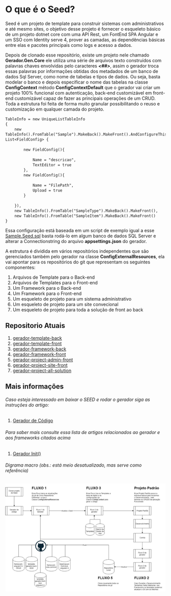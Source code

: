 # O que é o Seed?

Seed é um projeto de template para construir sistemas com administrativos e até mesmo sites, o objetivo desse projeto é fornecer o esqueleto básico de um projeto dotnet core com uma API Rest, um FontEnd SPA Angular e um SSO com Identity serve 4, prover as camadas, as dependências básicas entre elas e pacotes principais como logs e acesso a dados. 

Depois de clonado esse repositório, existe um projeto nele chamado **Gerador.Gen.Core** ele utiliza uma série de arquivos texto construídos com palavras chaves envolvidas pelo caracteres ***<##>***, assim o gerador troca essas palavras por informações obtidas dos metadados de um banco de dados Sql Server, como nome de tabelas e tipos de dados. Ou seja, basta modelar o banco e depois especificar o nome das tabelas na classe **ConfigContext** método **ConfigContextDefault** que o gerador vai criar um projeto 100% funcional com autenticação, back-end customizável em front-end customizável capaz de fazer as principais operações de um CRUD.
Toda a estrutura foi feita de forma muito granular possibilitando o reuso e customização em qualquer camada do projeto.


```
TableInfo = new UniqueListTableInfo
{
	new TableInfo().FromTable("Sample").MakeBack().MakeFront().AndConfigureThisFields(new  List<FieldConfig> {

		new FieldConfig(){

			Name = "descricao",
			TextEditor = true
		},
		new FieldConfig(){

			Name = "FilePath",
			Upload = true
		}

	}),
	new TableInfo().FromTable("SampleType").MakeBack().MakeFront(),
	new TableInfo().FromTable("SampleItem").MakeBack().MakeFront()
}
```

Essa configuração está baseada em um script de exemplo igual a esse [Sample.Seed.sql](https://github.com/wilsonsantosnet/gerador-project-all-solution/edit/main/Gerador.Gen.Core/Scripts/Sample.Seed.sql) basta rodá-lo em algum banco de dados SQL Server e alterar a Connectionstring do arquivo **appsettings.json** do gerador.

A estrutura é dividida em vários repositórios independentes que são gerenciados também pelo gerador na classe **ConfigExternalResources**, ela vai apontar para os repositórios do git que representam os seguintes componentes:


1. Arquivos de Template para o Back-end
1. Arquivos de Templates para o Front-end
1. Um Framework para o Back-end
1. Um Framework para o Front-end
1. Um esqueleto de projeto para um sistema administrativo
1. Um esqueleto de projeto para um site convecional
1. Um esqueleto de projeto para toda a solução de front ao back


## Repositorio Atuais

1. [gerador-template-back](https://github.com/wilsonsantosnet/gerador-template-back)
1. [gerador-template-front](https://github.com/wilsonsantosnet/gerador-template-front)
1. [gerador-framework-back](https://github.com/wilsonsantosnet/gerador-framework-back)
1. [gerador-framework-front](https://github.com/wilsonsantosnet/gerador-framework-front.git)
1. [gerador-project-admin-front](https://github.com/wilsonsantosnet/gerador-project-admin-front)
1. [gerador-project-site-front](https://github.com/wilsonsantosnet/gerador-project-site-front)
1. [gerador-project-all-solution](https://github.com/wilsonsantosnet/gerador-project-all-solution)


## Mais informações

###### Caso esteja interessado em baixar o SEED e rodar o gerador siga as instruções do artigo:
1. [Gerador de Código](https://medium.com/@wilsonsantos_66971/gerador-de-c%C3%B3digo-7e3c08981e43)

###### Para saber mais consulte essa lista de artigos relacionados ao gerador e aos frameworks citados acima 
1. [Gerador Init()](https://medium.com/@wilsonsantos_66971/brain-board-b3bf5e550cd9)


###### Digrama macro (obs.: está meio desatualizado, mas serve como referência)
![Diagrama 1](flow.png?raw=true "Flow")

